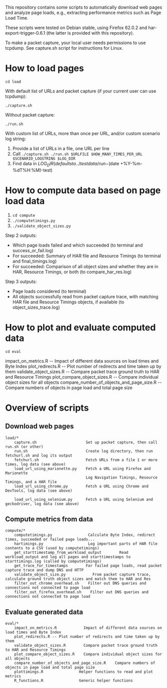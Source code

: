 This repository contains some scripts to automatically download web pages and analyze page loads, e.g., extracting performance metrics such as Page Load Time.

These scripts were tested on Debian stable, using Firefox 62.0.2 and har-export-trigger-0.6.1 (the latter is provided with this repository).

To make a packet capture, your local user needs permissions to use tcpdump.
See capture.sh script for instructions for Linux.


How to load pages
=================

`cd load`

With default list of URLs and packet capture (if your current user can use tcpdump):

`./capture.sh`

Without packet capture:

`./run.sh`

With custom list of URLs, more than once per URL, and/or custom scenario log string:

1. Provide a list of URLs in a file, one URL per line
2. Call `./capture.sh ./run.sh $URLFILE $HOW_MANY_TIMES_PER_URL $SCENARIO_LOGSTRING $LOG_DIR`
3. Find data in $LOG_DIR (defaults to ../testdata/run-$(date +%Y-%m-%dT%H:%M)-test)

How to compute data based on page load data
=================

1. `cd compute`
2. `./computetimings.py`
3. `./validate_object_sizes.py`

Step 2 outputs:
* Which page loads failed and which succeeded (to terminal and success_or_fail.log)
* For succeeded: Summary of HAR file and Resource Timings (to terminal and final_timings.log)
* For succeeded: Comparison of all object sizes and whether they are in HAR, Resource Timings, or both (to compare_har_res.log)

Step 3 outputs:
* Page loads considered (to terminal)
* All objects successfully read from packet capture trace, with matching HAR file and Resource Timings objects, if available (to object_sizes_trace.log)


How to plot and evaluate computed data
=================

`cd eval`

impact_on_metrics.R -- Impact of different data sources on load times and Byte Index
plot_redirects.R -- Plot number of redirects and time taken up by them
validate_object_sizes.R -- Compare packet trace ground truth to HAR and Resource Timings
plot_compare_object_sizes.R -- Compare individual object sizes for all objects
compare_number_of_objects_and_page_size.R -- Compare numbers of objects in page load and total page size

Overview of scripts
===================

Download web pages
-----------

	load/*
        capture.sh                      Set up packet capture, then call run.sh (or other)
        run.sh                          Create log directory, then run fetchurl.sh and log its output
        fetchurl.sh                     Fetch URLs from a file 1 or more times, log data (see above)
        load_url_using_marionette.py    Fetch a URL using Firefox and Marionette
                                        Log Navigation Timings, Resource Timings, and a HAR file
        load_url_using_chrome.py        Fetch a URL using Chrome and DevTools, log data (see above)

        load_url_using_selenium.py      Fetch a URL using Selenium and geckodriver, log data (see above)

Compute metrics from data
-------------------------

    compute/*
        computetimings.py                Calculate Byte Index, redirect times, succeeded or failed page loads...
        hartimings.py                    Log important parts of HAR file contents to a CSV (used by computetimings)
        get_starttimestamp_from_workload_output        Read workload_output and log all pages and starttimestamps to starttimings.log (called by computetimings)
        get_trace_for_timestamps        For failed page loads, read packet capture trace and dump DNS and HTTP
        validate_object_size.py            From packet capture trace, calculate ground truth object sizes and match them to HAR and Res
        filter_out_chrome_overhead.sh    Filter out DNS queries and connections not connected to page load
        filter_out_firefox_overhead.sh    Filter out DNS queries and connections not connected to page load



Evaluate generated data
------------------------

    eval/*
        impact_on_metrics.R            Impact of different data sources on load times and Byte Index
        plot_redirects.R -- Plot number of redirects and time taken up by them
        validate_object_sizes.R        Compare packet trace ground truth to HAR and Resource Timings
        plot_compare_object_sizes.R    Compare individual object sizes for all objects
        compare_number_of_objects_and_page_size.R    Compare numbers of objects in page load and total page size
        plottimings.R                Helper functions to read and plot metrics
        R_functions.R                Generic helper functions

